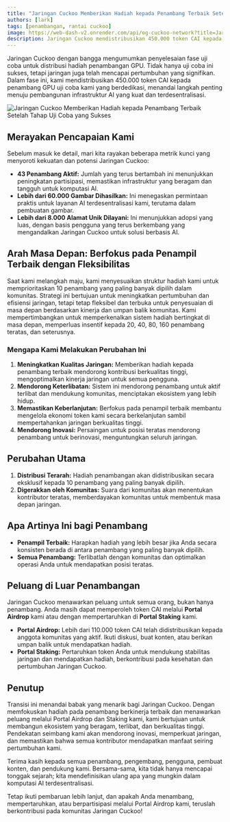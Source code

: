 ```yaml
---
title: "Jaringan Cuckoo Memberikan Hadiah kepada Penambang Terbaik Setelah Tahap Uji Coba yang Sukses"
authors: [lark]
tags: [penambangan, rantai cuckoo]
image: https://web-dash-v2.onrender.com/api/og-cuckoo-network?title=Jaringan%20Cuckoo%20Memberikan%20Hadiah%20kepada%20Penambang%20Terbaik%20Setelah%20Tahap%20Uji%20Coba%20yang%20Sukses
description: Jaringan Cuckoo mendistribusikan 450.000 token CAI kepada penambang GPU uji coba dan memperkenalkan sistem hadiah baru yang berfokus pada penambang yang paling banyak dipilih. Temukan bagaimana perubahan ini akan membentuk masa depan penambangan AI terdesentralisasi.
---
```


Jaringan Cuckoo dengan bangga mengumumkan penyelesaian fase uji coba untuk distribusi hadiah penambangan GPU. Tidak hanya uji coba ini sukses, tetapi jaringan juga telah mencapai pertumbuhan yang signifikan. Dalam fase ini, kami mendistribusikan 450.000 token CAI kepada penambang GPU uji coba kami yang berdedikasi, menandai langkah penting menuju pembangunan infrastruktur AI yang kuat dan terdesentralisasi.

![Jaringan Cuckoo Memberikan Hadiah kepada Penambang Terbaik Setelah Tahap Uji Coba yang Sukses](https://cuckoo-network.b-cdn.net/2024-09-02-cuckoo-network-rewards-top-gpu-miners-after-successful-pilot.webp "Jaringan Cuckoo Memberikan Hadiah kepada Penambang Terbaik Setelah Tahap Uji Coba yang Sukses")

## Merayakan Pencapaian Kami

Sebelum masuk ke detail, mari kita rayakan beberapa metrik kunci yang menyoroti kekuatan dan potensi Jaringan Cuckoo:

- **43 Penambang Aktif:** Jumlah yang terus bertambah ini menunjukkan peningkatan partisipasi, memastikan infrastruktur yang beragam dan tangguh untuk komputasi AI.
- **Lebih dari 60.000 Gambar Dihasilkan:** Ini menegaskan permintaan praktis untuk layanan AI terdesentralisasi kami, terutama dalam pembuatan gambar.
- **Lebih dari 8.000 Alamat Unik Dilayani:** Ini menunjukkan adopsi yang luas, dengan basis pengguna yang terus berkembang yang mengandalkan Jaringan Cuckoo untuk solusi berbasis AI.

## Arah Masa Depan: Berfokus pada Penampil Terbaik dengan Fleksibilitas

Saat kami melangkah maju, kami menyesuaikan struktur hadiah kami untuk memprioritaskan 10 penambang yang paling banyak dipilih dalam komunitas. Strategi ini bertujuan untuk meningkatkan pertumbuhan dan efisiensi jaringan, tetapi tetap fleksibel dan terbuka untuk penyesuaian di masa depan berdasarkan kinerja dan umpan balik komunitas. Kami mempertimbangkan untuk memperkenalkan sistem hadiah bertingkat di masa depan, memperluas insentif kepada 20, 40, 80, 160 penambang teratas, dan seterusnya.

### Mengapa Kami Melakukan Perubahan Ini

1. **Meningkatkan Kualitas Jaringan:** Memberikan hadiah kepada penambang terbaik mendorong kontribusi berkualitas tinggi, mengoptimalkan kinerja jaringan untuk semua pengguna.
2. **Mendorong Keterlibatan:** Sistem ini mendorong penambang untuk aktif terlibat dan mendukung komunitas, menciptakan ekosistem yang lebih hidup.
3. **Memastikan Keberlanjutan:** Berfokus pada penampil terbaik membantu mengelola ekonomi token kami secara berkelanjutan sambil mempertahankan jaringan berkualitas tinggi.
4. **Mendorong Inovasi:** Persaingan untuk posisi teratas mendorong penambang untuk berinovasi, menguntungkan seluruh jaringan.

## Perubahan Utama

1. **Distribusi Terarah:** Hadiah penambangan akan didistribusikan secara eksklusif kepada 10 penambang yang paling banyak dipilih.
2. **Digerakkan oleh Komunitas:** Suara dari komunitas akan menentukan kontributor teratas, memberdayakan komunitas untuk membentuk masa depan jaringan.

## Apa Artinya Ini bagi Penambang

- **Penampil Terbaik:** Harapkan hadiah yang lebih besar jika Anda secara konsisten berada di antara penambang yang paling banyak dipilih.
- **Semua Penambang:** Terlibatlah dengan komunitas dan optimalkan operasi Anda untuk mendapatkan posisi teratas.

## Peluang di Luar Penambangan

Jaringan Cuckoo menawarkan peluang untuk semua orang, bukan hanya penambang. Anda masih dapat memperoleh token CAI melalui **Portal Airdrop** kami atau dengan mempertaruhkan di **Portal Staking** kami.

- **Portal Airdrop:** Lebih dari 110.000 token CAI telah didistribusikan kepada anggota komunitas yang aktif. Ikuti diskusi, buat konten, atau berikan umpan balik untuk mendapatkan hadiah.
- **Portal Staking:** Pertaruhkan token Anda untuk mendukung stabilitas jaringan dan mendapatkan hadiah, berkontribusi pada kesehatan dan pertumbuhan Jaringan Cuckoo.

## Penutup

Transisi ini menandai babak yang menarik bagi Jaringan Cuckoo. Dengan memfokuskan hadiah pada penambang berkinerja terbaik dan menawarkan peluang melalui Portal Airdrop dan Staking kami, kami bertujuan untuk membangun ekosistem yang beragam, terlibat, dan berkualitas tinggi. Pendekatan seimbang kami akan mendorong inovasi, memperkuat jaringan, dan memastikan bahwa semua kontributor mendapatkan manfaat seiring pertumbuhan kami.

Terima kasih kepada semua penambang, pengembang, pengguna, pembuat konten, dan pendukung kami. Bersama-sama, kita tidak hanya mencapai tonggak sejarah; kita mendefinisikan ulang apa yang mungkin dalam komputasi AI terdesentralisasi.

Tetap ikuti pembaruan lebih lanjut, dan apakah Anda menambang, mempertaruhkan, atau berpartisipasi melalui Portal Airdrop kami, teruslah berkontribusi pada komunitas Jaringan Cuckoo!